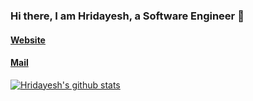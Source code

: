 ### Hi there, I am Hridayesh, a Software Engineer 👋

#### [Website](https://hridayeshsharma.com/) 
#### [Mail](mailto:dev.hridayesh@gmail.com)


[![Hridayesh's github stats](https://github-readme-stats.vercel.app/api?username=vyasriday&show_icons=true&bg_color=#000)](https://github.com/anuraghazra/github-readme-stats)
